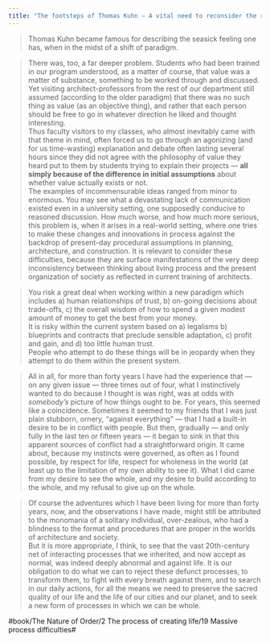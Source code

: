```yaml
---
title: "The footsteps of Thomas Kuhn — A vital need to reconsider the rules which govern social process"
---
```


> Thomas Kuhn became famous for describing the seasick feeling one has, when in the midst of a shift of paradigm.  

> There was, too, a far deeper problem. Students who had been trained in our program understood, as a matter of course, that value was a matter of substance, something to be worked through and discussed. Yet visiting architect-professors from the rest of our department still assumed (according to the older paradigm) that there was no such thing as value (as an objective thing), and rather that each person should be free to go in whatever direction he liked and thought interesting.  
> Thus faculty visitors to my classes, who almost inevitably came with that theme in mind, often forced us to go through an agonizing (and for us time-wasting) explanation and debate often lasting several hours since they did not agree with the philosophy of value they heard put to them by students trying to explain their projects — **all simply because of the difference in initial assumptions** about whether value actually exists or not.  
> The examples of incommensurable ideas ranged from minor to enormous. You may see what a devastating lack of communication existed even in a university setting, one supposedly conducive to reasoned discussion. How much worse, and how much more serious, this problem is, when it arises in a real-world setting, where one tries to make these changes and innovations in process against the backdrop of present-day procedural assumptions in planning, architecture, and construction. It is relevant to consider these difficulties, because they are surface manifestations of the very deep inconsistency between thinking about living process and the present organization of society as reflected in current training of architects.  

> You risk a great deal when working within a new paradigm which includes a) human relationships of trust, b) on-going decisions about trade-offs, c) the overall wisdom of how to spend a given modest amount of money to get the best from your money.  
> It is risky within the current system based on a) legalisms b) blueprints and contracts that preclude sensible adaptation, c) profit and gain, and d) too little human trust.  
> People who attempt to do these things will be in jeopardy when they attempt to do them within the present system.  

> All in all, for more than forty years I have had the experience that — on any given issue — three times out of four, what I instinctively wanted to do because I thought is was right, was at odds with *somebody’s* picture of how things ought to be. For years, this seemed like a coincidence. Sometimes it seemed to my friends that I was just plain stubborn, ornery, “against everything” — that I had a built-in desire to be in conflict with people. But then, gradually — and only fully in the last ten or fifteen years — it began to sink in that this apparent sources of conflict had a straightforward origin. It came about, because my instincts were governed, as often as I found possible, by respect for life, respect for wholeness in the world (at least up to the limitation of my own ability to see it). What I did came from my desire to see the whole, and my desire to build according to the whole, and my refusal to give up on the whole.  

> Of course the adventures which I have been living for more than forty years, now, and the observations I have made, might still be attributed to the monomania of a solitary individual, over-zealous, who had a blindness to the format and procedures that are proper in the worlds of architecture and society.  
> But it is more appropriate, I think, to see that the vast 20th-century net of interacting processes that we inherited, and now accept as normal, was indeed deeply abnormal and against life. It is our obligation to do what we can to reject these defunct processes, to transform them, to fight with every breath against them, and to search in our daily actions, for all the means we need to preserve the sacred quality of our life and the life of our cities and our planet, and to seek a new form of processes in which we can be whole.  

#book/The Nature of Order/2 The process of creating life/19 Massive process difficulties#